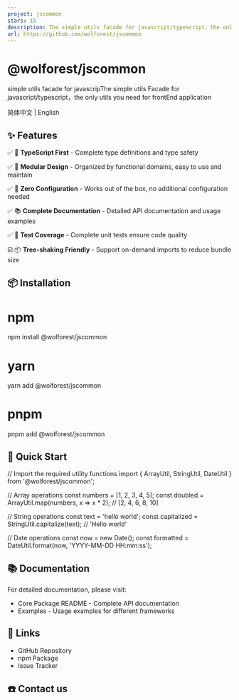 ```yaml
---
project: jscommon
stars: 15
description: The simple utils facade for javascript/typescript，the only utils you need for frontEnd application
url: https://github.com/wolforest/jscommon
---
```


@wolforest/jscommon
===================

simple utils facade for javascripThe simple utils Facade for javascript/typescript，the only utils you need for frontEnd application

简体中文 | English

✨ Features
----------

✅ 🔧 **TypeScript First** - Complete type definitions and type safety

✅ 🎯 **Modular Design** - Organized by functional domains, easy to use and maintain

✅ 🚀 **Zero Configuration** - Works out of the box, no additional configuration needed

✅ 📚 **Complete Documentation** - Detailed API documentation and usage examples

✅ 🧪 **Test Coverage** - Complete unit tests ensure code quality

☑️ 📦 **Tree-shaking Friendly** - Support on-demand imports to reduce bundle size

📦 Installation
---------------

# npm
npm install @wolforest/jscommon

# yarn
yarn add @wolforest/jscommon

# pnpm
pnpm add @wolforest/jscommon

🚀 Quick Start
--------------

// Import the required utility functions
import { ArrayUtil, StringUtil, DateUtil } from '@wolforest/jscommon';

// Array operations
const numbers \= \[1, 2, 3, 4, 5\];
const doubled \= ArrayUtil.map(numbers, x \=> x \* 2); // \[2, 4, 6, 8, 10\]

// String operations
const text \= 'hello world';
const capitalized \= StringUtil.capitalize(text); // 'Hello world'

// Date operations
const now \= new Date();
const formatted \= DateUtil.format(now, 'YYYY-MM-DD HH:mm:ss');

📚 Documentation
----------------

For detailed documentation, please visit:

-   Core Package README - Complete API documentation
-   Examples - Usage examples for different frameworks

🔗 Links
--------

-   GitHub Repository
-   npm Package
-   Issue Tracker

☎️ Contact us
-------------
